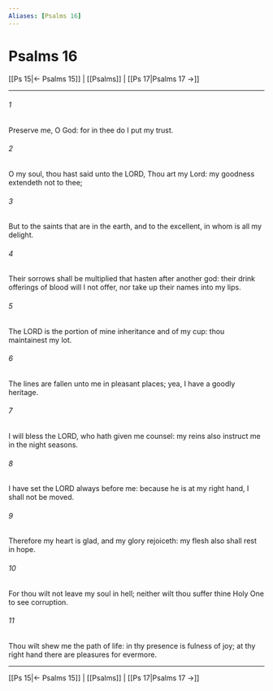 ```yaml
---
Aliases: [Psalms 16]
---
```

# Psalms 16

[[Ps 15|← Psalms 15]] | [[Psalms]] | [[Ps 17|Psalms 17 →]]
***



###### 1 
Preserve me, O God: for in thee do I put my trust. 

###### 2 
O my soul, thou hast said unto the LORD, Thou art my Lord: my goodness extendeth not to thee; 

###### 3 
But to the saints that are in the earth, and to the excellent, in whom is all my delight. 

###### 4 
Their sorrows shall be multiplied that hasten after another god: their drink offerings of blood will I not offer, nor take up their names into my lips. 

###### 5 
The LORD is the portion of mine inheritance and of my cup: thou maintainest my lot. 

###### 6 
The lines are fallen unto me in pleasant places; yea, I have a goodly heritage. 

###### 7 
I will bless the LORD, who hath given me counsel: my reins also instruct me in the night seasons. 

###### 8 
I have set the LORD always before me: because he is at my right hand, I shall not be moved. 

###### 9 
Therefore my heart is glad, and my glory rejoiceth: my flesh also shall rest in hope. 

###### 10 
For thou wilt not leave my soul in hell; neither wilt thou suffer thine Holy One to see corruption. 

###### 11 
Thou wilt shew me the path of life: in thy presence is fulness of joy; at thy right hand there are pleasures for evermore.

***
[[Ps 15|← Psalms 15]] | [[Psalms]] | [[Ps 17|Psalms 17 →]]
